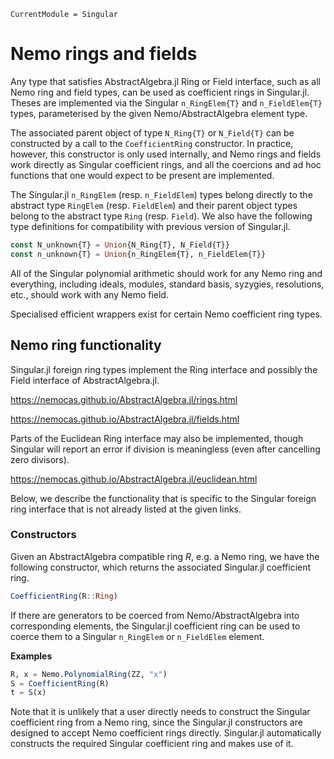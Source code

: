 ```@meta
CurrentModule = Singular
```

# Nemo rings and fields

Any type that satisfies AbstractAlgebra.jl Ring or Field interface, such as all Nemo
ring and field types, can be used as coefficient rings in Singular.jl. Theses are
implemented via the Singular `n_RingElem{T}` and `n_FieldElem{T}` types, parameterised
by the given Nemo/AbstractAlgebra element type.

The associated parent object of type `N_Ring{T}` or `N_Field{T}` can be constructed by
a call to the `CoefficientRing` constructor. In practice, however, this constructor is
only used internally, and Nemo rings and fields work directly as Singular coefficient
rings, and all the coercions and ad hoc functions that one would expect to be present
are implemented.

The Singular.jl `n_RingElem` (resp. `n_FieldElem`) types belong directly to the
abstract type `RingElem` (resp. `FieldElem`) and their parent object types belong
to the abstract type `Ring` (resp. `Field`). We also have the following type
definitions for compatibility with previous version of Singular.jl.

```julia
const N_unknown{T} = Union{N_Ring{T}, N_Field{T}}
const n_unknown{T} = Union{n_RingElem{T}, n_FieldElem{T}}
```

All of the Singular polynomial arithmetic should work for any Nemo ring and everything,
including ideals, modules, standard basis, syzygies, resolutions, etc., should work
with any Nemo field.

Specialised efficient wrappers exist for certain Nemo coefficient ring types.

## Nemo ring functionality

Singular.jl foreign ring types implement the Ring interface and possibly the Field
interface of AbstractAlgebra.jl.

<https://nemocas.github.io/AbstractAlgebra.jl/rings.html>

<https://nemocas.github.io/AbstractAlgebra.jl/fields.html>

Parts of the Euclidean Ring interface may also be implemented, though Singular will
report an error if division is meaningless (even after cancelling zero divisors).

<https://nemocas.github.io/AbstractAlgebra.jl/euclidean.html>

Below, we describe the functionality that is specific to the Singular foreign ring
interface that is not already listed at the given links.

### Constructors

Given an AbstractAlgebra compatible ring $R$, e.g. a Nemo ring, we have the following
constructor, which returns the associated Singular.jl coefficient ring.

```julia
CoefficientRing(R::Ring)
```

If there are generators to be coerced from Nemo/AbstractAlgebra into corresponding
elements, the Singular.jl coefficient ring can be used to coerce them to a Singular
`n_RingElem` or `n_FieldElem` element.

**Examples**

```julia
R, x = Nemo.PolynomialRing(ZZ, "x")
S = CoefficientRing(R)
t = S(x)
```

Note that it is unlikely that a user directly needs to construct the Singular
coefficient ring from a Nemo ring, since the Singular.jl constructors are designed to
accept Nemo coefficient rings directly. Singular.jl automatically constructs the
required Singular coefficient ring and makes use of it.

